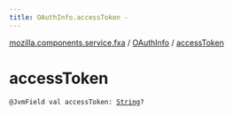 ```yaml
---
title: OAuthInfo.accessToken - 
---
```


[mozilla.components.service.fxa](../index.html) / [OAuthInfo](index.html) / [accessToken](./access-token.html)

# accessToken

`@JvmField val accessToken: `[`String`](https://kotlinlang.org/api/latest/jvm/stdlib/kotlin/-string/index.html)`?`